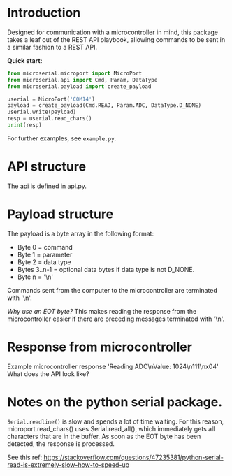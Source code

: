 # Introduction

Designed for communication with a microcontroller in mind, this package takes a leaf out of the REST API playbook, allowing commands to be sent in a similar fashion to a REST API.

**Quick start:**

```python
from microserial.microport import MicroPort
from microserial.api import Cmd, Param, DataType
from microserial.payload import create_payload

userial = MicroPort('COM14')
payload = create_payload(Cmd.READ, Param.ADC, DataType.D_NONE)
userial.write(payload)
resp = userial.read_chars()
print(resp)
```

For further examples, see ```example.py```.

# API structure

The api is defined in api.py.


# Payload structure

The payload is a byte array in the following format:

- Byte 0 = command
- Byte 1 = parameter
- Byte 2 = data type
- Bytes 3..n-1 = optional data bytes if data type is not D_NONE.
- Byte n = '\n'

Commands sent from the computer to the microcontroller are terminated with '\n'.

*Why use an EOT byte?*
This makes reading the response from the microcontroller easier if there are preceding messages terminated with '\n'.


# Response from microcontroller

Example microcontroller response
'Reading ADC\nValue: 1024\n111\nx04'
What does the API look like?

# Notes on the python serial package.

```Serial.readline()``` is slow and spends a lot of time waiting.
For this reason, microport.read_chars() uses Serial.read_all(), which immediately gets all characters that are in the buffer. As soon as the EOT byte has been detected, the response is processed.

See this ref: https://stackoverflow.com/questions/47235381/python-serial-read-is-extremely-slow-how-to-speed-up


